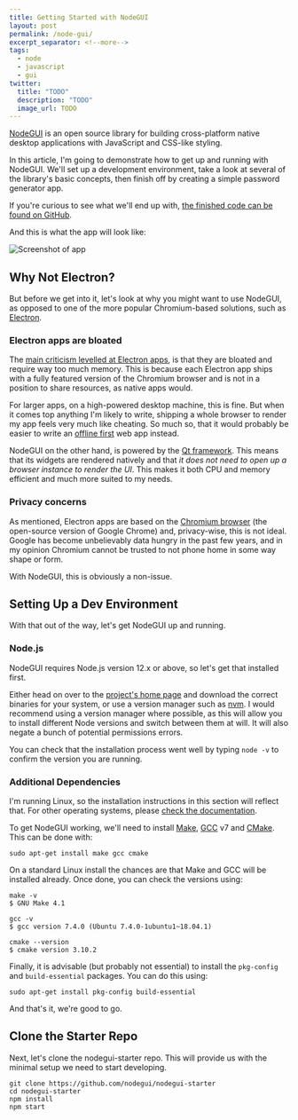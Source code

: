 ```yaml
---
title: Getting Started with NodeGUI
layout: post
permalink: /node-gui/
excerpt_separator: <!--more-->
tags:
  - node
  - javascript
  - gui
twitter:
  title: "TODO"
  description: "TODO"
  image_url: TODO
---
```


[NodeGUI](https://github.com/nodegui/nodegui) is an open source library for building cross-platform native desktop applications with JavaScript and CSS-like styling.

In this article, I'm going to demonstrate how to get up and running with NodeGUI. We'll set up a development environment, take a look at several of the library's basic concepts, then finish off by creating a simple password generator app.

If you're curious to see what we'll end up with, [the finished code can be found on GitHub](https://github.com/jameshibbard/nodegui-password-generator).

<!--more-->

And this is what the app will look like:

![Screenshot of app](https://res.cloudinary.com/hibbard/image/upload/v1568030141/password-generator.png)

## Why Not Electron?

But before we get into it, let's look at why you might want to use NodeGUI, as opposed to one of the more popular Chromium-based solutions, such as [Electron](https://electronjs.org/).

### Electron apps are bloated

The [main criticism levelled at Electron apps](https://news.ycombinator.com/item?id=12119278), is that they are bloated and require way too much memory. This is because each Electron app ships with a fully featured version of the Chromium browser and is not in a position to share resources, as native apps would.

For larger apps, on a high-powered desktop machine, this is fine. But when it comes top anything I'm likely to write, shipping a whole browser to render my app feels very much like cheating. So much so, that it would probably be easier to write an [offline first](http://offlinefirst.org/) web app instead.

NodeGUI on the other hand, is powered by the [Qt framework](https://wiki.qt.io/About_Qt). This means that its widgets are rendered natively and that _it does not need to open up a browser instance to render the UI_. This makes it both CPU and memory efficient and much more suited to my needs.

### Privacy concerns

As mentioned, Electron apps are based on the [Chromium browser](https://www.chromium.org/Home) (the open-source version of Google Chrome) and, privacy-wise, this is not ideal. Google has become unbelievably data hungry in the past few years, and in my opinion Chromium cannot be trusted to not phone home in some way shape or form.

With NodeGUI, this is obviously a non-issue.

## Setting Up a Dev Environment

With that out of the way, let's get NodeGUI up and running.

### Node.js

NodeGUI requires Node.js version 12.x or above, so let's get that installed first.

Either head on over to the [project's home page](https://nodejs.org/en/download/) and download the correct binaries for your system, or use a version manager such as [nvm](https://github.com/creationix/nvm). I would recommend using a version manager where possible, as this will allow you to install different Node versions and switch between them at will. It will also negate a bunch of potential permissions errors.

You can check that the installation process went well by typing `node -v` to confirm the version you are running.

### Additional Dependencies

I'm running Linux, so the installation instructions in this section will reflect that. For other operating systems, please [check the documentation](https://nodegui.github.io/nodegui/#/tutorial/development-environment).

To get NodeGUI working, we'll need to install [Make](http://man7.org/linux/man-pages/man1/make.1.html), [GCC](https://gcc.gnu.org/) v7 and [CMake](https://cmake.org/). This can be done with:

```
sudo apt-get install make gcc cmake
```

On a standard Linux install the chances are that Make and GCC will be installed already. Once done, you can check the versions using:

```
make -v
$ GNU Make 4.1

gcc -v
$ gcc version 7.4.0 (Ubuntu 7.4.0-1ubuntu1~18.04.1)

cmake --version
$ cmake version 3.10.2
```

Finally, it is advisable (but probably not essential) to install the `pkg-config` and `build-essential` packages. You can do this using:

```
sudo apt-get install pkg-config build-essential
```

And that's it, we're good to go.

## Clone the Starter Repo

Next, let's clone the nodegui-starter repo. This will provide us with the minimal setup we need to start developing.

```
git clone https://github.com/nodegui/nodegui-starter
cd nodegui-starter
npm install
npm start
```
